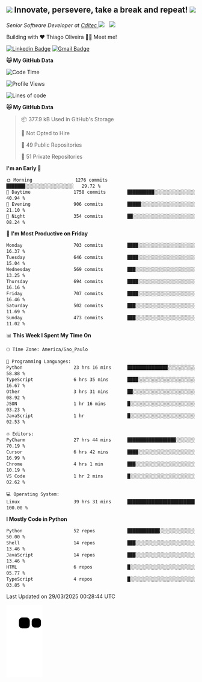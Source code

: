 <h2><img src="https://emojis.slackmojis.com/emojis/images/1531849430/4246/blob-sunglasses.gif?1531849430" width="30"/> Innovate, persevere, take a break and repeat! <img src="https://media.giphy.com/media/12oufCB0MyZ1Go/giphy.gif" width="50"></h2>
<img align='right' src="https://media.giphy.com/media/M9gbBd9nbDrOTu1Mqx/giphy.gif" width="230">
<p><em>Senior Software Developer at <a href="https://www.cditec.com.br/">Cditec
</a><img src="https://media.giphy.com/media/WUlplcMpOCEmTGBtBW/giphy.gif" width="30"> 
</em></p>



Building with ❤️ Thiago Oliveira 👋🏽 Meet me!

[![Linkedin Badge](https://img.shields.io/badge/-Thiago-blue?style=flat-square&logo=Linkedin&logoColor=white&link=https://www.linkedin.com/in/tgmarinho/)](https://www.linkedin.com/in/thiagoceconelo/) 
[![Gmail Badge](https://img.shields.io/badge/-thiceconelo@gmail.com-c14438?style=flat-square&logo=Gmail&logoColor=white&link=mailto:thiceconelo@gmail.com)](mailto:thiceconelo@gmail.com)

</em></p>

<!-- <span style="height ">
![Anurag's GitHub stats](https://github-readme-stats.vercel.app/api?username=arthurspk&show_icons=true&theme=tokyonight)
</span> -->

**🐱 My GitHub Data** 
<!--START_SECTION:waka-->
![Code Time](http://img.shields.io/badge/Code%20Time-2%2C890%20hrs%2047%20mins-blue)

![Profile Views](http://img.shields.io/badge/Profile%20Views-4-blue)

![Lines of code](https://img.shields.io/badge/From%20Hello%20World%20I%27ve%20Written-6.1%20million%20lines%20of%20code-blue)

**🐱 My GitHub Data** 

> 📦 377.9 kB Used in GitHub's Storage 
 > 
> 🚫 Not Opted to Hire
 > 
> 📜 49 Public Repositories 
 > 
> 🔑 51 Private Repositories 
 > 
**I'm an Early 🐤** 

```text
🌞 Morning                1276 commits        ███████░░░░░░░░░░░░░░░░░░   29.72 % 
🌆 Daytime                1758 commits        ██████████░░░░░░░░░░░░░░░   40.94 % 
🌃 Evening                906 commits         █████░░░░░░░░░░░░░░░░░░░░   21.10 % 
🌙 Night                  354 commits         ██░░░░░░░░░░░░░░░░░░░░░░░   08.24 % 
```
📅 **I'm Most Productive on Friday** 

```text
Monday                   703 commits         ████░░░░░░░░░░░░░░░░░░░░░   16.37 % 
Tuesday                  646 commits         ████░░░░░░░░░░░░░░░░░░░░░   15.04 % 
Wednesday                569 commits         ███░░░░░░░░░░░░░░░░░░░░░░   13.25 % 
Thursday                 694 commits         ████░░░░░░░░░░░░░░░░░░░░░   16.16 % 
Friday                   707 commits         ████░░░░░░░░░░░░░░░░░░░░░   16.46 % 
Saturday                 502 commits         ███░░░░░░░░░░░░░░░░░░░░░░   11.69 % 
Sunday                   473 commits         ███░░░░░░░░░░░░░░░░░░░░░░   11.02 % 
```


📊 **This Week I Spent My Time On** 

```text
🕑︎ Time Zone: America/Sao_Paulo

💬 Programming Languages: 
Python                   23 hrs 16 mins      ███████████████░░░░░░░░░░   58.88 % 
TypeScript               6 hrs 35 mins       ████░░░░░░░░░░░░░░░░░░░░░   16.67 % 
Other                    3 hrs 31 mins       ██░░░░░░░░░░░░░░░░░░░░░░░   08.92 % 
JSON                     1 hr 16 mins        █░░░░░░░░░░░░░░░░░░░░░░░░   03.23 % 
JavaScript               1 hr                █░░░░░░░░░░░░░░░░░░░░░░░░   02.53 % 

🔥 Editors: 
PyCharm                  27 hrs 44 mins      ██████████████████░░░░░░░   70.19 % 
Cursor                   6 hrs 42 mins       ████░░░░░░░░░░░░░░░░░░░░░   16.99 % 
Chrome                   4 hrs 1 min         ███░░░░░░░░░░░░░░░░░░░░░░   10.19 % 
VS Code                  1 hr 2 mins         █░░░░░░░░░░░░░░░░░░░░░░░░   02.62 % 

💻 Operating System: 
Linux                    39 hrs 31 mins      █████████████████████████   100.00 % 
```

**I Mostly Code in Python** 

```text
Python                   52 repos            ████████████░░░░░░░░░░░░░   50.00 % 
Shell                    14 repos            ███░░░░░░░░░░░░░░░░░░░░░░   13.46 % 
JavaScript               14 repos            ███░░░░░░░░░░░░░░░░░░░░░░   13.46 % 
HTML                     6 repos             █░░░░░░░░░░░░░░░░░░░░░░░░   05.77 % 
TypeScript               4 repos             █░░░░░░░░░░░░░░░░░░░░░░░░   03.85 % 
```




 Last Updated on 29/03/2025 00:28:44 UTC
<!--END_SECTION:waka-->

![Snake animation](https://github.com/rafaballerini/rafaballerini/blob/output/github-contribution-grid-snake.svg)


<!---
ceconelo/ceconelo is a ✨ special ✨ repository because its `README.md` (this file) appears on your GitHub profile.
You can click the Preview link to take a look at your changes.
--->
